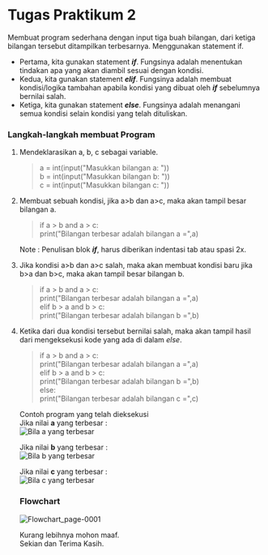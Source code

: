 <h1> Tugas Praktikum 2 </h1>
  <p> Membuat program sederhana dengan input tiga buah bilangan, dari ketiga bilangan tersebut ditampilkan terbesarnya. Menggunakan             statement if.</br>
    <ul>
      <li> Pertama, kita gunakan statement <b><em>if</em></b>. Fungsinya adalah menentukan tindakan apa yang akan diambil sesuai dengan              kondisi.
      <li> Kedua, kita gunakan statement <b><em>elif</em></b>. Fungsinya adalah membuat kondisi/logika tambahan apabila kondisi yang                  dibuat oleh <b><em>if</em></b> sebelumnya bernilai salah.
      <li> Ketiga, kita gunakan statement <b><em>else</em></b>. Fungsinya adalah menangani semua kondisi selain kondisi yang telah                    dituliskan. </ul></p>
      
  <h3> Langkah-langkah membuat Program </h3>
  <p> 
  <ol> 
  <li> Mendeklarasikan a, b, c sebagai variable.
  
  > a = int(input("Masukkan bilangan a: ")) </br>
  b = int(input("Masukkan bilangan b: ")) </br>
  c = int(input("Masukkan bilangan c: ")) </br>
  
  <li> Membuat sebuah kondisi, jika a>b dan a>c, maka akan tampil besar bilangan a.
  
 > if a > b and a > c: </br>
     print("Bilangan terbesar adalah bilangan a =",a)
     
Note : Penulisan blok <b><em>if</em></b>, harus diberikan indentasi tab atau spasi 2x. </br>

  <li> Jika kondisi a>b dan a>c salah, maka akan membuat kondisi baru jika b>a dan b>c, maka akan tampil besar bilangan b. </br>

> if a > b and a > c: </br>
    print("Bilangan terbesar adalah bilangan a =",a) </br>
  elif b > a and b > c: </br>
    print("Bilangan terbesar adalah bilangan b =",b)
    
  <li> Ketika dari dua kondisi tersebut bernilai salah, maka akan tampil hasil dari mengeksekusi kode yang ada di dalam <em>else</em>.

> if a > b and a > c: </br>
    print("Bilangan terbesar adalah bilangan a =",a) </br>
  elif b > a and b > c: </br>
    print("Bilangan terbesar adalah bilangan b =",b) </br>
  else: </br>
    print("Bilangan terbesar adalah bilangan c =",c)

Contoh program yang telah dieksekusi </br>
Jika nilai <b>a</b> yang terbesar : </br>
![Bila a yang terbesar](https://user-images.githubusercontent.com/24362384/67976202-3e9f8f80-fc48-11e9-8970-c9f81f9bb5bf.PNG)

Jika nilai <b>b</b> yang terbesar : </br>
![Bila b yang terbesar](https://user-images.githubusercontent.com/24362384/67976301-6bec3d80-fc48-11e9-998d-76ea839baf39.PNG)

Jika nilai <b>c</b> yang terbesar : </br>
![Bila c yang terbesar](https://user-images.githubusercontent.com/24362384/67976351-82929480-fc48-11e9-8bf5-606ab75c710e.PNG)

<h3> Flowchart </h3>

![Flowchart_page-0001](https://user-images.githubusercontent.com/24362384/68922377-05216500-07ae-11ea-8988-349f91cab7c7.jpg)

<p>Kurang lebihnya mohon maaf.</br>
Sekian dan Terima Kasih.</p>

